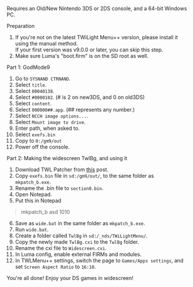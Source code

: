 Requires an Old/New Nintendo 3DS or 2DS console, and a 64-bit Windows PC.

Preparation

1. If you're not on the latest TWiLight Menu++ version, please install it using the manual method.    
If your first version was v9.0.0 or later, you can skip this step.
1. Make sure Luma's "boot.firm" is on the SD root as well.


Part 1: GodMode9

1. Go to `SYSNAND CTRNAND`.
1. Select `title`.
1. Select `00040138`.
1. Select `#0000102`. (# is 2 on new3DS, and 0 on old3DS)
1. Select `content`.
1. Select `000000##.app`. (## represents any number.)
1. Select `NCCH image options...`.
1. Select `Mount image to drive`.
1. Enter path, when asked to.
1. Select `exefs.bin`
1. Copy to `0:/gm9/out`
1. Power off the console.


Part 2: Making the widescreen TwlBg, and using it

1. Download TWL Patcher from [this](https://gbatemp.net/threads/sharp-ds-i-mode-scaling-filters.542694/page-25#post-8752015) post.
1. Copy `exefs.bin` file in `sd:/gm9/out/`, to the same folder as `mkpatch_b.exe`.
1. Rename the .bin file to `section0.bin`.
1. Open Notepad.
1. Put this in Notepad    
> mkpatch_b asd 1010
6. Save as `wide.bat` in the same folder as `mkpatch_b.exe`.
1. Run `wide.bat`.
1. Create a folder called `TwlBg` in `sd:/_nds/TWiLightMenu/`.
1. Copy the newly made `TwlBg.cxi` to the `TwlBg` folder.
1. Rename the cxi file to `Widescreen.cxi`.
1. In Luma config, enable external FIRMs and modules.
1. In TWLMenu++ settings, switch the page to `Games/Apps settings`, and set `Screen Aspect Ratio` to `16:10`.


You're all done! Enjoy your DS games in widescreen!